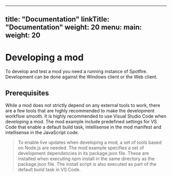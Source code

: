 
---
title: "Documentation"
linkTitle: "Documentation"
weight: 20
menu:
  main:
    weight: 20
---

# Developing a mod
To develop and test a mod you need a running instance of Spotfire. Development can be done against the Windows client or the Web client.

## Prerequisites
While a mod does not strictly depend on any external tools to work, there are a few tools that are highly recommended to make the development workflow smooth. It is highly recommended to use Visual Studio Code when developing a mod. The mod example include predefined settings for VS Code that enable a default build task, intellisense in the mod manifest and intellisense in the JavaScript code.

> To enable live updates when developing a mod, a set of tools based on Node.js are needed. The mod example specifies a set of development dependencies in its package.json file. These are installed when executing npm install in the same directory as the package.json file. The install script is also executed as part of the default build task in VS Code.

